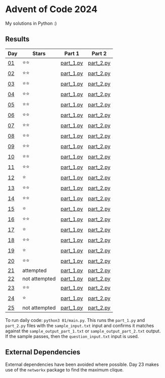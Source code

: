 # Advent of Code 2024

My solutions in Python :)

## Results

| Day                                        | Stars         | Part 1                    | Part 2                    |
| ------------------------------------------ | ------------- | ------------------------- | ------------------------- |
| [01](https://adventofcode.com/2024/day/1)  | ⭐⭐          | [part_1.py](01/part_1.py) | [part_2.py](01/part_2.py) |
| [02](https://adventofcode.com/2024/day/2)  | ⭐⭐          | [part_1.py](02/part_1.py) | [part_2.py](02/part_2.py) |
| [03](https://adventofcode.com/2024/day/3)  | ⭐⭐          | [part_1.py](03/part_1.py) | [part_2.py](03/part_2.py) |
| [04](https://adventofcode.com/2024/day/4)  | ⭐⭐          | [part_1.py](04/part_1.py) | [part_2.py](04/part_2.py) |
| [05](https://adventofcode.com/2024/day/5)  | ⭐⭐          | [part_1.py](05/part_1.py) | [part_2.py](05/part_2.py) |
| [06](https://adventofcode.com/2024/day/6)  | ⭐⭐          | [part_1.py](06/part_1.py) | [part_2.py](06/part_2.py) |
| [07](https://adventofcode.com/2024/day/7)  | ⭐⭐          | [part_1.py](07/part_1.py) | [part_2.py](07/part_2.py) |
| [08](https://adventofcode.com/2024/day/8)  | ⭐⭐          | [part_1.py](08/part_1.py) | [part_2.py](08/part_2.py) |
| [09](https://adventofcode.com/2024/day/9)  | ⭐⭐          | [part_1.py](09/part_1.py) | [part_2.py](09/part_2.py) |
| [10](https://adventofcode.com/2024/day/10) | ⭐⭐          | [part_1.py](10/part_1.py) | [part_2.py](10/part_2.py) |
| [11](https://adventofcode.com/2024/day/11) | ⭐⭐          | [part_1.py](11/part_1.py) | [part_2.py](11/part_2.py) |
| [12](https://adventofcode.com/2024/day/12) | ⭐            | [part_1.py](12/part_1.py) | [part_2.py](12/part_2.py) |
| [13](https://adventofcode.com/2024/day/13) | ⭐⭐          | [part_1.py](13/part_1.py) | [part_2.py](13/part_2.py) |
| [14](https://adventofcode.com/2024/day/14) | ⭐⭐          | [part_1.py](14/part_1.py) | [part_2.py](14/part_2.py) |
| [15](https://adventofcode.com/2024/day/15) | ⭐            | [part_1.py](15/part_1.py) | [part_2.py](15/part_2.py) |
| [16](https://adventofcode.com/2024/day/16) | ⭐⭐          | [part_1.py](16/part_1.py) | [part_2.py](16/part_2.py) |
| [17](https://adventofcode.com/2024/day/17) | ⭐            | [part_1.py](17/part_1.py) | [part_2.py](17/part_2.py) |
| [18](https://adventofcode.com/2024/day/18) | ⭐⭐          | [part_1.py](18/part_1.py) | [part_2.py](18/part_2.py) |
| [19](https://adventofcode.com/2024/day/19) | ⭐            | [part_1.py](19/part_1.py) | [part_2.py](19/part_2.py) |
| [20](https://adventofcode.com/2024/day/20) | ⭐⭐          | [part_1.py](20/part_1.py) | [part_2.py](20/part_2.py) |
| [21](https://adventofcode.com/2024/day/21) | attempted     | [part_1.py](21/part_1.py) | [part_2.py](21/part_2.py) |
| [22](https://adventofcode.com/2024/day/22) | not attempted | [part_1.py](22/part_1.py) | [part_2.py](22/part_2.py) |
| [23](https://adventofcode.com/2024/day/23) | ⭐⭐          | [part_1.py](23/part_1.py) | [part_2.py](23/part_2.py) |
| [24](https://adventofcode.com/2024/day/24) | ⭐            | [part_1.py](24/part_1.py) | [part_2.py](24/part_2.py) |
| [25](https://adventofcode.com/2024/day/25) | not attempted | [part_1.py](25/part_1.py) | [part_2.py](25/part_2.py) |

To run daily code: `python3 01/main.py`. This runs the `part_1.py` and `part_2.py` files with the `sample_input.txt` input and confirms it matches against the `sample_output_part_1.txt` or `sample_output_part_2.txt` output. If the sample passes, then the `question_input.txt` input is used.

## External Dependencies

External dependencies have been avoided where possible. Day 23 makes use of the `networkx` package to find the maximum clique.
